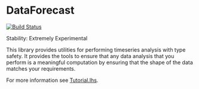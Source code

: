 # DataForecast

[![Build Status](https://travis-ci.org/m-renaud/DataForecast.svg?branch=master)](https://travis-ci.org/m-renaud/DataForecast)

Stability: Extremely Experimental

This library provides utilities for performing timeseries analysis with type
safety. It provides the tools to ensure that any data analysis that you perform
is a meaningful computation by ensuring that the shape of the data matches your
requirements.

For more information see [Tutorial.lhs](src/DataForecast/Tutorial.lhs).

